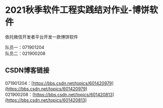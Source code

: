 # 2021秋季软件工程实践结对作业-博饼软件
依托微信开发者平台开发一款博饼软件

 队员一：071901204<br>
 队员二：021900208

## CSDN博客链接
071901204：[https://bbs.csdn.net/topics/601420979](https://bbs.csdn.net/topics/601420979)<br>
021900208：[https://bbs.csdn.net/topics/601420813](https://bbs.csdn.net/topics/601420813)
